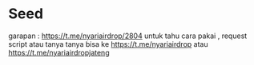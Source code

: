 # Seed

garapan : https://t.me/nyariairdrop/2804
untuk tahu cara pakai , request script atau tanya tanya bisa ke https://t.me/nyariairdrop atau https://t.me/nyariairdropjateng
